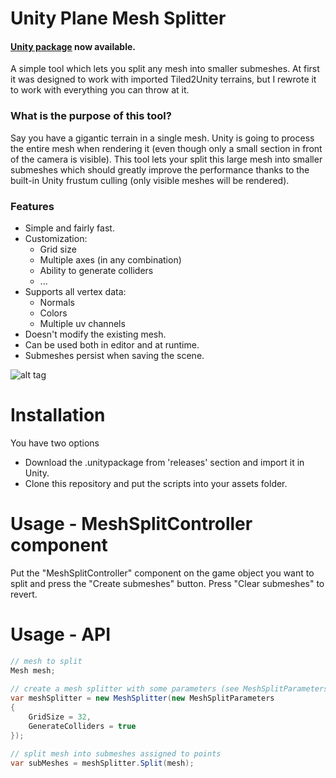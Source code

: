 # Unity Plane Mesh Splitter

#### [Unity package](https://github.com/artnas/Unity-Plane-Mesh-Splitter/releases) now available.

A simple tool which lets you split any mesh into smaller submeshes. At first it was designed to work with imported Tiled2Unity terrains, but I rewrote it to work with everything you can throw at it.

### What is the purpose of this tool?

Say you have a gigantic terrain in a single mesh. Unity is going to process the entire mesh when rendering it (even though only a small section in front of the camera is visible). This tool lets your split this large mesh into smaller submeshes which should greatly improve the performance thanks to the built-in Unity frustum culling (only visible meshes will be rendered).

### Features

- Simple and fairly fast.
- Customization:
  - Grid size
  - Multiple axes (in any combination)
  - Ability to generate colliders
  - ...
- Supports all vertex data:
  - Normals
  - Colors
  - Multiple uv channels
- Doesn't modify the existing mesh.
- Can be used both in editor and at runtime.
- Submeshes persist when saving the scene.

![alt tag](http://i.imgur.com/5PzoVFc.jpg)

# Installation

You have two options
- Download the .unitypackage from 'releases' section and import it in Unity.
- Clone this repository and put the scripts into your assets folder.

# Usage - MeshSplitController component

Put the "MeshSplitController" component on the game object you want to split and press the "Create submeshes" button. Press "Clear submeshes" to revert.

# Usage - API

```csharp
// mesh to split
Mesh mesh;
            
// create a mesh splitter with some parameters (see MeshSplitParameters.cs for default settings)
var meshSplitter = new MeshSplitter(new MeshSplitParameters
{
    GridSize = 32,
    GenerateColliders = true
});

// split mesh into submeshes assigned to points
var subMeshes = meshSplitter.Split(mesh);
```
